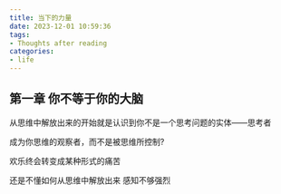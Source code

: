 ```yaml
---
title: 当下的力量
date: 2023-12-01 10:59:36
tags: 
- Thoughts after reading
categories:
- life
---
```


## 第一章 你不等于你的大脑

从思维中解放出来的开始就是认识到你不是一个思考问题的实体——思考者

成为你思维的观察者，而不是被思维所控制?

欢乐终会转变成某种形式的痛苦


还是不懂如何从思维中解放出来
感知不够强烈